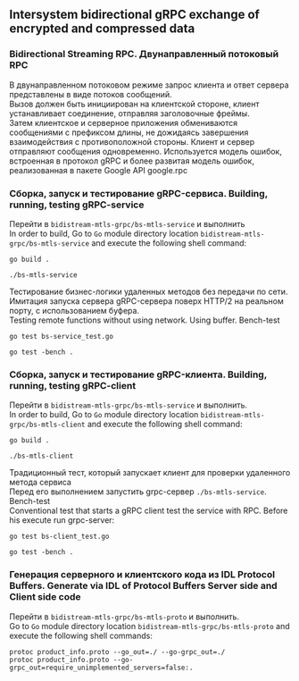 ##  Intersystem bidirectional gRPC exchange of encrypted and compressed data     

### Bidirectional Streaming RPC. Двунаправленный потоковый RPC
В двунаправленном потоковом режиме запрос клиента и ответ сервера представлены в виде потоков сообщений.   
Вызов должен быть инициирован на клиентской стороне, клиент устанавливает соединение, отправляя заголовочные фреймы.   
Затем клиентское и серверное приложения обмениваются сообщениями с префиксом длины, не дожидаясь завершения взаимодействия с противоположной стороны. Клиент и сервер отправляют сообщения одновременно.
Используется модель ошибок, встроенная в протокол gRPC и более развитая модель ошибок, реализованная в пакете Google API google.rpc      

### Сборка, запуск и тестирование gRPC-сервиса. Building, running, testing gRPC-service  
Перейти в `bidistream-mtls-grpc/bs-mtls-service` и выполнить  
In order to build, Go to ``Go`` module directory location `bidistream-mtls-grpc/bs-mtls-service` and execute the following
 shell command:
```
go build .
```     
```
./bs-mtls-service
```   

Тестирование бизнес-логики удаленных методов без передачи по сети. Имитация запуска сервера gRPC-сервера поверх HTTP/2 на реальном порту, с использованием буфера.  
Testing remote functions without using network. Using buffer. Bench-test  
```
go test bs-service_test.go
```   
```
go test -bench .
```   


### Сборка, запуск и тестирование gRPC-клиента. Building, running, testing gRPC-client  
Перейти в `bidistream-mtls-grpc/bs-mtls-service` и выполнить.    
In order to build, Go to ``Go`` module directory location `bidistream-mtls-grpc/bs-mtls-client` and execute the following shell command:
```
go build .
```     
```
./bs-mtls-client
```  

Традиционный тест, который запускает клиент для проверки удаленного метода сервиса    
Перед его выполнением запустить grpc-сервер `./bs-mtls-service`. Bench-test     
Conventional test that starts a gRPC client test the service with RPC. Before his execute run grpc-server:   
```
go test bs-client_test.go
```     
```
go test -bench .
```    



### Генерация серверного и клиентского кода из IDL Protocol Buffers. Generate via IDL of Protocol Buffers Server side and Client side code  
Перейти в `bidistream-mtls-grpc/bs-mtls-proto` и выполнить.     
Go to ``Go`` module directory location `bidistream-mtls-grpc/bs-mtls-proto` and execute the following shell commands:    
``` 
protoc product_info.proto --go_out=./ --go-grpc_out=./
protoc product_info.proto --go-grpc_out=require_unimplemented_servers=false:.
``` 
